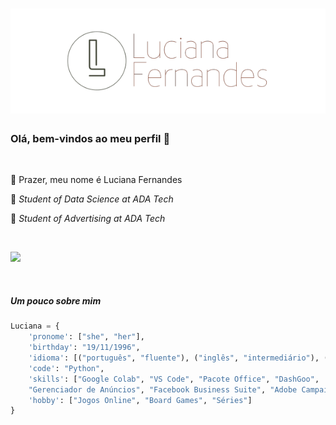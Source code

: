 <h1 align="center">
  <img src="assets/Design sem nome.png" alt="Luciana Fernandes" />
</h1>

### Olá, bem-vindos ao meu perfil 👋

&nbsp;

:woman: Prazer, meu nome é Luciana Fernandes

:notebook_with_decorative_cover: *Student of Data Science at ADA Tech*

:notebook_with_decorative_cover: *Student of Advertising at ADA Tech*

&nbsp;

<a href="https://www.linkedin.com/in/luafernandes/" target="_blank"><img src="https://img.shields.io/badge/-LinkedIn-%230077B5?style=for-the-badge&logo=linkedin&logoColor=white" target="_blank"></a> 

&nbsp;

##### Um pouco sobre mim
```python
Luciana = {
    'pronome': ["she", "her"],
    'birthday': "19/11/1996",
    'idioma': [("português", "fluente"), ("inglês", "intermediário"), ("francês", "intermediário")],
    'code': "Python",
    'skills': ["Google Colab", "VS Code", "Pacote Office", "DashGoo",
    "Gerenciador de Anúncios", "Facebook Business Suite", "Adobe Campaign", "Canva", "Gestão de Projetos"]
    'hobby': ["Jogos Online", "Board Games", "Séries"]
}
